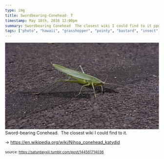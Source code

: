 ```yaml
---
type: img
title: Swordbearing-Conehead- T
timestamp: May 18th, 2016 12:00pm
summary: Swordbearing Conehead  The closest wiki I could find to it ppgt a hrefhttpsenwikipediaorgwikiNihoaconeheadkatydid targetblan
tags: ["photo", "hawaii", "grasshopper", "pointy", "bastard", "insect", "photography"]
---
```

<img src="../media/144561714036.jpg"/>
                                                                                          <div class="caption">
Sword-bearing Conehead.  The closest wiki I could find to it. 

-&gt; <a href="https://en.wikipedia.org/wiki/Nihoa_conehead_katydid" target="_blank">https://en.wikipedia.org/wiki/Nihoa_conehead_katydid</a>
 
                                    
                
                
                
                
                                
<small>source: https://saturdayxiii.tumblr.com/post/144561714036</small>